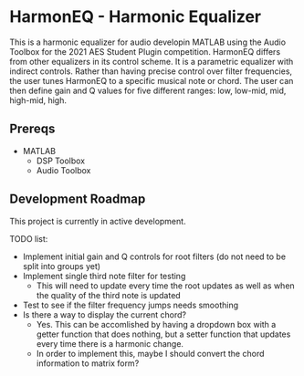 # HarmonEQ - Harmonic Equalizer

This is a harmonic equalizer for audio developin MATLAB using the Audio Toolbox for the 2021 AES Student Plugin competition.
HarmonEQ differs from other equalizers in its control scheme. It is a parametric equalizer with indirect controls.
Rather than having precise control over filter frequencies, the user tunes HarmonEQ to a specific musical note or chord.
The user can then define gain and Q values for five different ranges: low, low-mid, mid, high-mid, high.


## Prereqs
- MATLAB
  - DSP Toolbox
  - Audio Toolbox


## Development Roadmap
This project is currently in active development.

TODO list:
- Implement initial gain and Q controls for root filters (do not need to be split into groups yet)
- Implement single third note filter for testing
  - This will need to update every time the root updates as well as when the quality of the third note is updated
- Test to see if the filter frequency jumps needs smoothing
- Is there a way to display the current chord?
  - Yes. This can be accomlished by having a dropdown box with a getter function that does nothing, but a setter function that updates every time there is a harmonic change.
  - In order to implement this, maybe I should convert the chord information to matrix form?
